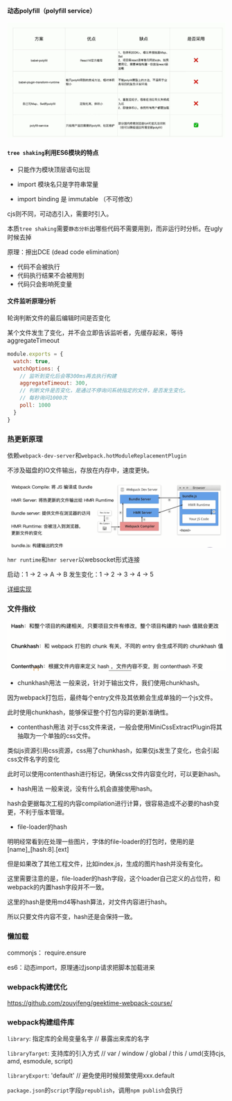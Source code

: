 


#### 动态polyfill（polyfill service）
![1](./docs/1.png)


#### `tree shaking`利用ES6模块的特点
  - 只能作为模块顶层语句出现

  - import 模块名只是字符串常量 

  - import binding 是 immutable （不可修改） 

cjs则不同，可动态引入，需要时引入。

本质`tree shaking`需要`静态分析`出哪些代码不需要用到，而非运行时分析。在ugly时候去掉


原理：擦出DCE (dead code elimination)
- 代码不会被执行
- 代码执行结果不会被用到
- 代码只会影响死变量


#### 文件监听原理分析

轮询判断文件的最后编辑时间是否变化

某个文件发生了变化，并不会立即告诉监听者，先缓存起来，等待aggregateTimeout

```js
module.exports = {
  watch: true,
  watchOptions: {
    // 监听到变化后会等300ms再去执行构建
    aggregateTimeout: 300,
    // 判断文件是否变化，是通过不停询问系统指定的文件，是否发生变化。
    // 每秒询问1000次
    poll: 1000
  }
}
```


### 热更新原理

依赖`webpack-dev-server`和`webpack.hotModuleReplacementPlugin`

不涉及磁盘的IO文件输出，存放在内存中，速度更快。

![hmr](./docs/hmr原理.png)

`hmr runtime`和`hmr server`以websocket形式连接

启动：1 -> 2 -> A -> B
发生变化：1 -> 2 -> 3 -> 4 -> 5

[详细实现](https://github.com/zouyifeng/webpack-hmr)


### 文件指纹

![hash](./docs/hash.png)

- chunkhash用法
一般来说，针对于输出文件，我们使用chunkhash。

因为webpack打包后，最终每个entry文件及其依赖会生成单独的一个js文件。

此时使用chunkhash，能够保证整个打包内容的更新准确性。

- contenthash用法
对于css文件来说，一般会使用MiniCssExtractPlugin将其抽取为一个单独的css文件。

类似js资源引用css资源，css用了chunkhash，如果仅js发生了变化，也会引起css文件名字的变化

此时可以使用contenthash进行标记，确保css文件内容变化时，可以更新hash。

- hash用法
一般来说，没有什么机会直接使用hash。

hash会更据每次工程的内容compilation进行计算，很容易造成不必要的hash变更，不利于版本管理。

- file-loader的hash

明明经常看到在处理一些图片，字体的file-loader的打包时，使用的是[name]_[hash:8].[ext]

但是如果改了其他工程文件，比如index.js，生成的图片hash并没有变化。

这里需要注意的是，file-loader的hash字段，这个loader自己定义的占位符，和webpack的内置hash字段并不一致。

这里的hash是使用md4等hash算法，对文件内容进行hash。

所以只要文件内容不变，hash还是会保持一致。


### 懒加载

commonjs： require.ensure

es6：动态import，原理通过jsonp请求把脚本加载进来


### webpack构建优化

https://github.com/zouyifeng/geektime-webpack-course/


### webpack构建组件库

`library`: 指定库的全局变量名字  // 暴露出来库的名字

`libraryTarget`: 支持库的引入方式    // var / window / global / this / umd(支持cjs, amd, esmodule, script)

`libraryExport`: 'default'  // 避免使用时候频繁使用xxx.default

`package.json`的`script`字段`prepublish`，调用`npm publish`会执行
